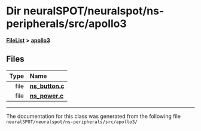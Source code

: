 

# Dir neuralSPOT/neuralspot/ns-peripherals/src/apollo3



[**FileList**](files.md) **>** [**apollo3**](dir_96b1dd14f5e69a1b588911fee16f56b3.md)












## Files

| Type | Name |
| ---: | :--- |
| file | [**ns\_button.c**](apollo3_2ns__button_8c.md) <br> |
| file | [**ns\_power.c**](apollo3_2ns__power_8c.md) <br> |



























































------------------------------
The documentation for this class was generated from the following file `neuralSPOT/neuralspot/ns-peripherals/src/apollo3/`

